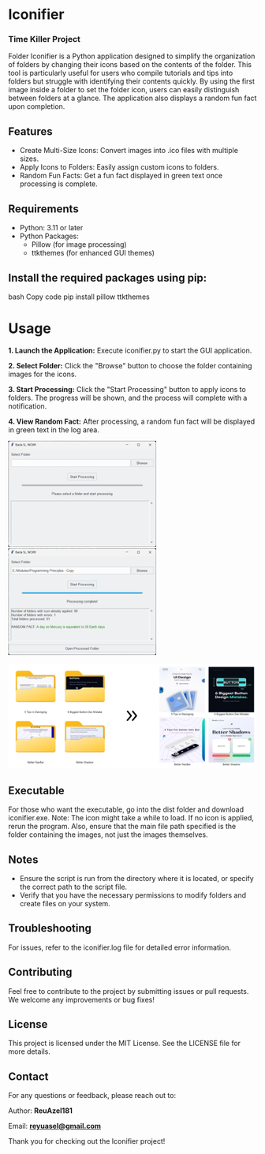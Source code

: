 # Iconifier
### Time Killer Project
Folder Iconifier is a Python application designed to simplify the organization of folders by changing their icons based on the contents of the folder. This tool is particularly useful for users who compile tutorials and tips into folders but struggle with identifying their contents quickly. By using the first image inside a folder to set the folder icon, users can easily distinguish between folders at a glance. The application also displays a random fun fact upon completion.

## Features
  - Create Multi-Size Icons: Convert images into .ico files with multiple sizes.
  - Apply Icons to Folders: Easily assign custom icons to folders.
  - Random Fun Facts: Get a fun fact displayed in green text once processing is complete.
    
## Requirements
  - Python: 3.11 or later
  - Python Packages:
    - Pillow (for image processing)
    - ttkthemes (for enhanced GUI themes)


## Install the required packages using pip:
bash
Copy code
pip install pillow ttkthemes

# Usage
**1. Launch the Application:**
Execute iconifier.py to start the GUI application.

**2. Select Folder:**
Click the "Browse" button to choose the folder containing images for the icons.

**3. Start Processing:**
Click the "Start Processing" button to apply icons to folders. The progress will be shown, and the process will complete with a notification.

**4. View Random Fact:**
After processing, a random fun fact will be displayed in green text in the log area.

<img src="https://raw.githubusercontent.com/ReuAzel181/Iconifier/023fc56737119410a4db4152bb24d2905926b287/rm_imgs/start.png" alt="UI" width="300"/>
<img src="https://raw.githubusercontent.com/ReuAzel181/Iconifier/023fc56737119410a4db4152bb24d2905926b287/rm_imgs/done.png" alt="UI" width="300"/>

![UI](https://raw.githubusercontent.com/ReuAzel181/Iconifier/023fc56737119410a4db4152bb24d2905926b287/rm_imgs/into.png)

## Executable
For those who want the executable, go into the dist folder and download iconifier.exe. Note: The icon might take a while to load. If no icon is applied, rerun the program. Also, ensure that the main file path specified is the folder containing the images, not just the images themselves.

## Notes
  - Ensure the script is run from the directory where it is located, or specify the correct path to the script file.
  - Verify that you have the necessary permissions to modify folders and create files on your system.

## Troubleshooting
For issues, refer to the iconifier.log file for detailed error information.

## Contributing
Feel free to contribute to the project by submitting issues or pull requests. We welcome any improvements or bug fixes!

## License
This project is licensed under the MIT License. See the LICENSE file for more details.

## Contact
For any questions or feedback, please reach out to:

Author: **ReuAzel181**

Email: **reyuasel@gmail.com**

Thank you for checking out the Iconifier project!

